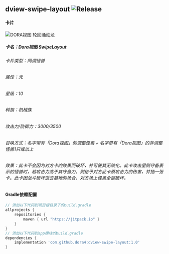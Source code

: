 dview-swipe-layout
![Release](https://jitpack.io/v/dora4/dview-swipe-layout.svg)
--------------------------------

#### 卡片
![DORA视图 轮回涌动龙](https://github.com/user-attachments/assets/9c1ed908-6a40-4984-8e3f-2c6f9e21d756)
##### 卡名：Dora视图 SwipeLayout
###### 卡片类型：同调怪兽
###### 属性：光
###### 星级：10
###### 种族：机械族
###### 攻击力/防御力：3000/3500
###### 召唤方式：名字带有「Dora视图」的调整怪兽 + 名字带有「Dora视图」的非调整怪兽1只或以上
###### 效果：此卡不会因为对方卡的效果而破坏，并可使其无效化。此卡攻击里侧守备表示的怪兽时，若攻击力高于其守备力，则给予对方此卡原攻击力的伤害，并抽一张卡。此卡因战斗破坏送去墓地的场合，对方场上怪兽全部破坏。

#### Gradle依赖配置

```groovy
// 添加以下代码到项目根目录下的build.gradle
allprojects {
    repositories {
        maven { url "https://jitpack.io" }
    }
}
// 添加以下代码到app模块的build.gradle
dependencies {
    implementation 'com.github.dora4:dview-swipe-layout:1.0'
}
```

